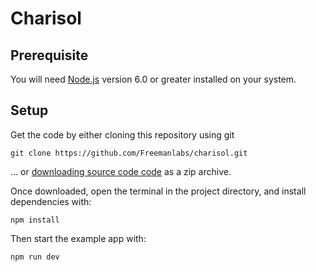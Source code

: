# Charisol

## Prerequisite
You will need [Node.js](nodejs.org) version 6.0 or greater installed on your system.

## Setup
Get the code by either cloning this repository using git
```
git clone https://github.com/Freemanlabs/charisol.git
```
... or [downloading source code code](https://github.com/Freemanlabs/charisol/archive/master.zip) as a zip archive.

Once downloaded, open the terminal in the project directory, and install dependencies with:
```
npm install
```

Then start the example app with:

```
npm run dev
```
